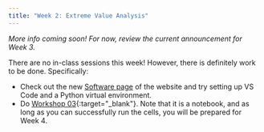 ```yaml
---
title: "Week 2: Extreme Value Analysis"
---
```


_More info coming soon! For now, review the current announcement for Week 3._

There are no in-class sessions this week! However, there is definitely work to be done. Specifically:
- Check out the new [Software page](https://tudelft-citg.github.io/HOS-prob-design-24/software/) of the website and try setting up VS Code and a Python virtual environment.
- Do [Workshop 03](https://teachbooks.github.io/HOS-workbook/2024/workshop/03.html){:target="_blank"}. Note that it is a notebook, and as long as you can successfully run the cells, you will be prepared for Week 4.